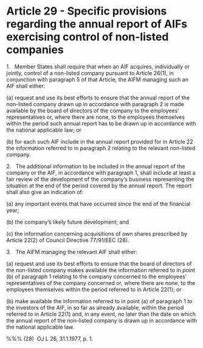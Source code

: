 # Article 29 - Specific provisions regarding the annual report of AIFs exercising control of non-listed companies


1.   Member States shall require that when an AIF acquires, individually or jointly, control of a non-listed company pursuant to Article 26(1), in conjunction with paragraph 5 of that Article, the AIFM managing such an AIF shall either:

(a) request and use its best efforts to ensure that the annual report of the non-listed company drawn up in accordance with paragraph 2 is made available by the board of directors of the company to the employees’ representatives or, where there are none, to the employees themselves within the period such annual report has to be drawn up in accordance with the national applicable law; or

(b) for each such AIF include in the annual report provided for in Article 22 the information referred to in paragraph 2 relating to the relevant non-listed company.

2.   The additional information to be included in the annual report of the company or the AIF, in accordance with paragraph 1, shall include at least a fair review of the development of the company’s business representing the situation at the end of the period covered by the annual report. The report shall also give an indication of:

(a) any important events that have occurred since the end of the financial year;

(b) the company’s likely future development; and

(c) the information concerning acquisitions of own shares prescribed by Article 22(2) of Council Directive 77/91/EEC (28).

3.   The AIFM managing the relevant AIF shall either:

(a) request and use its best efforts to ensure that the board of directors of the non-listed company makes available the information referred to in point (b) of paragraph 1 relating to the company concerned to the employees’ representatives of the company concerned or, where there are none, to the employees themselves within the period referred to in Article 22(1); or

(b) make available the information referred to in point (a) of paragraph 1 to the investors of the AIF, in so far as already available, within the period referred to in Article 22(1) and, in any event, no later than the date on which the annual report of the non-listed company is drawn up in accordance with the national applicable law.

%%% (28)  OJ L 26, 31.1.1977, p. 1.
